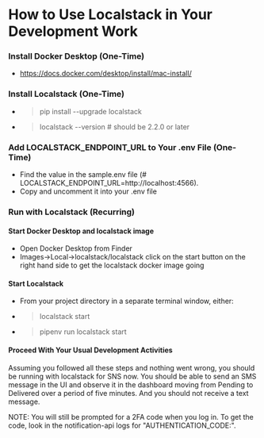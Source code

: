 How to Use Localstack in Your Development Work
==================================



### Install Docker Desktop (One-Time)

* https://docs.docker.com/desktop/install/mac-install/


### Install Localstack (One-Time)

* >pip install --upgrade localstack
* >localstack --version  # should be 2.2.0 or later


### Add LOCALSTACK_ENDPOINT_URL to Your .env File (One-Time)

* Find the value in the sample.env file  (# LOCALSTACK_ENDPOINT_URL=http://localhost:4566).
* Copy and uncomment it into your .env file

### Run with Localstack (Recurring)

#### Start Docker Desktop and localstack image

* Open Docker Desktop from Finder
* Images->Local->localstack/localstack click on the start button on the right hand side to get the localstack
  docker image going


#### Start Localstack

* From your project directory in a separate terminal window, either:
* >localstack start
* >pipenv run localstack start

#### Proceed With Your Usual Development Activities

Assuming you followed all these steps and nothing went wrong, you should be running with localstack for SNS now.
You should be able to send an SMS message in the UI and observe it in the dashboard moving from Pending to Delivered
over a period of five minutes.  And you should not receive a text message.

NOTE: You will still be prompted for a 2FA code when you log in.  To get the code, look in the notification-api
logs for "AUTHENTICATION_CODE:".
